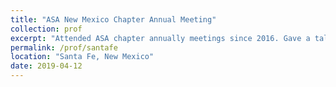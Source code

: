 ```yaml
---
title: "ASA New Mexico Chapter Annual Meeting"
collection: prof
excerpt: "Attended ASA chapter annually meetings since 2016. Gave a talk in 2018."
permalink: /prof/santafe
location: "Santa Fe, New Mexico"
date: 2019-04-12
---
```


